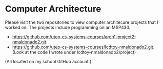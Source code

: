 # Computer Architecture

Please visit the two repositories to view computer architecure projects that I worked on. The projects include programming on an MSP430.

* https://github.com/utep-cs-systems-courses/arch1-project2-nmaldonado2.git
* https://github.com/utep-cs-systems-courses/lcdtoy-nmaldonado2.git. (Look at the code I wrote under lcdtoy-nmaldonado2/project)

(All located on my school GitHub account.)

